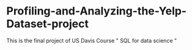 # Profiling-and-Analyzing-the-Yelp-Dataset-project
This is the final project of US Davis Course " SQL for data science "
